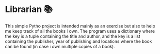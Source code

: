 # Librarian :books:
 This simple Pytho project is intended mainly as an exercise but also to help me keep track of all the books I own. The program uses a dictionary where the key is a tuple containing the title and author, and the key is a list containing the publisher, year of publishing and locations where the book can be found (in case i own multiple copies of a book). 

